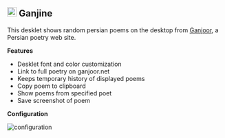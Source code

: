
<h2><img src="https://raw.githubusercontent.com/linuxmint/cinnamon-spices-desklets/master/ganjine%40mohammad-sn/icon.png" alt="ganjine logo" width="22"/> Ganjine</h2>

This desklet shows random persian poems on the desktop from [Ganjoor](http://ganjoor.net), a Persian poetry web site.

**Features**
* Desklet font and color customization
* Link to full poetry on ganjoor.net
* Keeps temporary history of displayed poems
* Copy poem to clipboard
* Show poems from specified poet
* Save screenshot of poem

**Configuration**

![configuration](https://raw.githubusercontent.com/linuxmint/cinnamon-spices-desklets/master/ganjine%40mohammad-sn/configuration.png)
 
